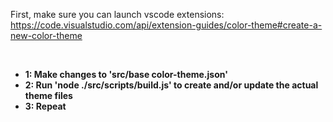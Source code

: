 First, make sure you can launch vscode extensions: https://code.visualstudio.com/api/extension-guides/color-theme#create-a-new-color-theme

<br>

- **1: Make changes to 'src/base color-theme.json'**
- **2: Run 'node ./src/scripts/build.js' to create and/or update the actual theme files**
- **3: Repeat**
